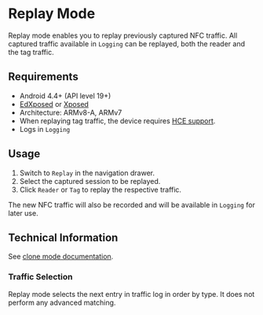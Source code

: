 Replay Mode
=======

Replay mode enables you to replay previously captured NFC traffic.
All captured traffic available in `Logging` can be replayed, both the reader and the tag traffic.

## Requirements
- Android 4.4+ (API level 19+)
- [EdXposed](https://github.com/ElderDrivers/EdXposed) or [Xposed](https://repo.xposed.info/)
- Architecture: ARMv8-A, ARMv7
- When replaying tag traffic, the device requires [HCE support](https://developer.android.com/guide/topics/connectivity/nfc/hce).
- Logs in `Logging`

## Usage
1. Switch to `Replay` in the navigation drawer.
2. Select the captured session to be replayed.
3. Click `Reader` or `Tag` to replay the respective traffic.

The new NFC traffic will also be recorded and will be available in `Logging` for later use.

## Technical Information
See [clone mode documentation](/doc/mode/Clone.md).

### Traffic Selection
Replay mode selects the next entry in traffic log in order by type. It does not perform any advanced matching.
